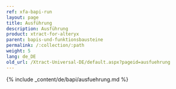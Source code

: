 ```yaml
---
ref: xfa-bapi-run
layout: page
title: Ausführung
description: Ausführung
product: xtract-for-alteryx
parent: bapis-und-funktionsbausteine
permalink: /:collection/:path
weight: 5
lang: de_DE
old_url: /Xtract-Universal-DE/default.aspx?pageid=ausfuehrung
---
```


{% include _content/de/bapi/ausfuehrung.md %} 
